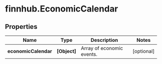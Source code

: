 # finnhub.EconomicCalendar

## Properties

Name | Type | Description | Notes
------------ | ------------- | ------------- | -------------
**economicCalendar** | **[Object]** | Array of economic events. | [optional] 


